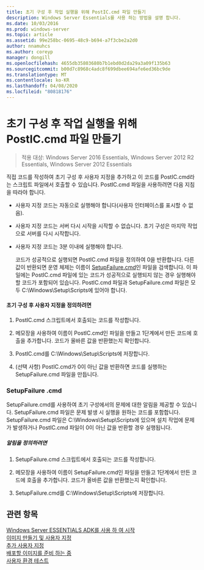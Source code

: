 ```yaml
---
title: 초기 구성 후 작업 실행을 위해 PostIC.cmd 파일 만들기
description: Windows Server Essentials를 사용 하는 방법을 설명 합니다.
ms.date: 10/03/2016
ms.prod: windows-server
ms.topic: article
ms.assetid: 99e258bc-0695-48c9-b694-a7f3cbe2a2d0
author: nnamuhcs
ms.author: coreyp
manager: dongill
ms.openlocfilehash: 4655db35803680b7b1ebd0d2da29a3a09f135b63
ms.sourcegitcommit: b00d7c8968c4adc8f699dbee694afe6ed36bc9de
ms.translationtype: MT
ms.contentlocale: ko-KR
ms.lasthandoff: 04/08/2020
ms.locfileid: "80818176"
---
```

# <a name="create-the-posticcmd-file-for-running-post-initial-configuration-tasks"></a>초기 구성 후 작업 실행을 위해 PostIC.cmd 파일 만들기

>적용 대상: Windows Server 2016 Essentials, Windows Server 2012 R2 Essentials, Windows Server 2012 Essentials

직접 코드를 작성하여 초기 구성 후 사용자 지정을 추가하고 이 코드를 PostIC.cmd라는 스크립트 파일에서 호출할 수 있습니다. PostIC.cmd 파일을 사용하려면 다음 지침을 따라야 합니다.  
  
- 사용자 지정 코드는 자동으로 실행해야 합니다(사용자 인터페이스를 표시할 수 없음).  
  
- 사용자 지정 코드는 서버 다시 시작을 시작할 수 없습니다. 초기 구성은 마지막 작업으로 서버를 다시 시작합니다.  
  
- 사용자 지정 코드는 3분 이내에 실행해야 합니다.  
  
  코드가 성공적으로 실행되면 PostIC.cmd 파일을 정의하여 0을 반환합니다. 다른 값이 반환되면 운영 체제는 이름이 [SetupFailure.cmd](Create-the-PostIC.cmd-File-for-Running-Post-Initial-Configuration-Tasks.md#BKMK_SetupFailure)인 파일을 검색합니다. 이 파일에는 PostIC.cmd 파일에 있는 코드가 성공적으로 실행되지 않는 경우 실행해야 할 코드가 포함되어 있습니다. PostIC.cmd 파일과 SetupFailure.cmd 파일은 모두 C:\Windows\Setup\Scripts에 있어야 합니다.  
  
#### <a name="to-define-post-initial-configuration-customizations"></a>초기 구성 후 사용자 지정을 정의하려면  
  
1.  PostIC.cmd 스크립트에서 호출되는 코드를 작성합니다.  
  
2.  메모장을 사용하여 이름이 PostIC.cmd인 파일을 만들고 1단계에서 만든 코드에 호출을 추가합니다. 코드가 올바른 값을 반환했는지 확인합니다.  
  
3.  PostIC.cmd를 C:\Windows\Setup\Scripts에 저장합니다.  
  
4.  (선택 사항) PostIC.cmd가 0이 아닌 값을 반환하면 코드를 실행하는 SetupFailure.cmd 파일을 만듭니다.  
  
###  <a name="setupfailurecmd"></a><a name="BKMK_SetupFailure"></a>SetupFailure .cmd  
 SetupFailure.cmd를 사용하여 초기 구성에서의 문제에 대한 알림을 제공할 수 있습니다. SetupFailure.cmd 파일은 문제 발생 시 실행을 원하는 코드를 포함합니다. SetupFailure.cmd 파일은 C:\Windows\Setup\Scripts에 있으며 설치 작업에 문제가 발생하거나 PostIC.cmd 파일이 0이 아닌 값을 반환할 경우 실행됩니다.  
  
##### <a name="to-define-notifications"></a>알림을 정의하려면  
  
1.  SetupFailure.cmd 스크립트에서 호출되는 코드를 작성합니다.  
  
2.  메모장을 사용하여 이름이 SetupFailure.cmd인 파일을 만들고 1단계에서 만든 코드에 호출을 추가합니다. 코드가 올바른 값을 반환했는지 확인합니다.  
  
3.  SetupFailure.cmd를 C:\Windows\Setup\Scripts에 저장합니다.  
  
## <a name="see-also"></a>관련 항목  
 [Windows Server ESSENTIALS ADK를 사용 하 여 시작](Getting-Started-with-the-Windows-Server-Essentials-ADK.md)   
 [이미지  만들기 및 사용자 지정](Creating-and-Customizing-the-Image.md)  
 [추가 사용자 지정](Additional-Customizations.md)   
 [배포할 이미지를 준비 하는 중](Preparing-the-Image-for-Deployment.md)   
 [사용자 환경 테스트](Testing-the-Customer-Experience.md)